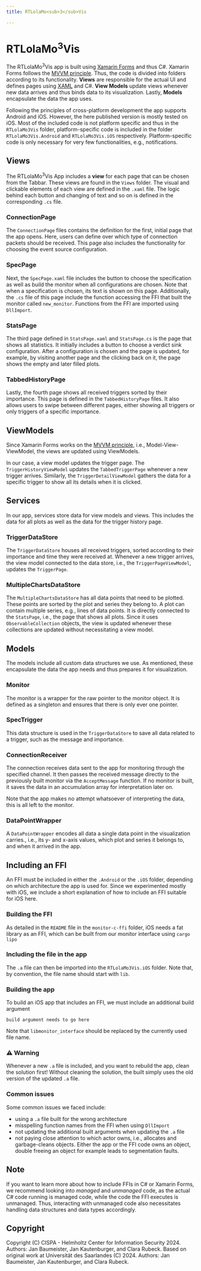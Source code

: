 ```yaml
---
title: RTLolaMo<sub>3</sub>Vis

---
```


# RTLolaMo<sup>3</sup>Vis
The RTLolaMo<sup>3</sup>Vis app is built using [Xamarin Forms](https://dotnet.microsoft.com/en-us/apps/xamarin/xamarin-forms) and thus C#. 
Xamarin Forms follows the [MVVM principle](https://learn.microsoft.com/en-us/dotnet/architecture/maui/mvvm). Thus, the code is divided into folders according to its functionality. 
**Views** are responsible for the actual UI and defines pages using [XAML](https://learn.microsoft.com/en-us/dotnet/desktop/wpf/xaml/?view=netdesktop-8.0) and C#.
**View Models** update views whenever new data arrives and thus binds data to its visualization.
Lastly, **Models** encapsulate the data the app uses. 

Following the principles of cross-platform development the app supports Android and iOS. However, the here published version is mostly tested on iOS.
Most of the included code is not platform specific and thus in the `RTLolaMo3Vis` folder, platform-specific code is included in the folder `RTLolaMo3Vis.Android` and `RTLolaMo3Vis.iOS` respectively. 
Platform-specific code is only necessary for very few functionalities, e.g., notifications.

## Views
The RTLolaMo<sup>3</sup>Vis App includes a **view** for each page that can be chosen from the Tabbar. These views are found in the `Views` folder.
The visual and clickable elements of each view are defined in the `.xaml` file. The logic behind each button and changing of text and so on is defined in the corresponding `.cs` file.

### ConnectionPage
The `ConnectionPage` files contains the definition for the first, initial page that the app opens. Here, users can define over which type of connection packets should be received. This page also includes the functionality for choosing the event source configuration.


### SpecPage
Next, the `SpecPage.xaml` file includes the button to choose the specification as well as build the monitor when all configurations are chosen.
Note that when a specification is chosen, its text is shown on this page.
Additionally, the `.cs` file of this page include the function accessing the FFI that built the monitor called `new_monitor`. Functions from the FFI are imported using `DllImport`.

### StatsPage
The third page defined in `StatsPage.xaml` and `StatsPage.cs` is the page that shows all statistics. It initially includes a button to choose a verdict sink configuration. After a configuration is chosen and the page is updated, for example, by visiting another page and the clicking back on it, the page shows the empty and later filled plots.

### TabbedHistoryPage
Lastly, the fourth page shows all received triggers sorted by their importance. 
This page is defined in the `TabbedHistoryPage` files. It also allows users to swipe between different pages, either showing all triggers or only triggers of a specific importance.


## ViewModels
Since Xamarin Forms works on the [MVVM principle](https://learn.microsoft.com/en-us/dotnet/architecture/maui/mvvm), i.e., Model-View-ViewModel, the views are updated using ViewModels. 

In our case, a view model updates the trigger page. The `TriggerHistoryViewModel` updates the `TabbedTriggerPage` whenever a new trigger arrives. Similarly, the `TriggerDetailViewModel` gathers the data for a specific trigger to show all its details when it is clicked.

## Services
In our app, services store data for view models and views. This includes the data for all plots as well as the data for the trigger history page.

### TriggerDataStore
The `TriggerDataStore` houses all received triggers, sorted according to their importance and time they were received at. Whenever a new trigger arrives, the view model connected to the data store, i.e., the `TriggerPageViewModel`, updates the `TriggerPage`.

### MultipleChartsDataStore
The `MultipleChartsDataStore` has all data points that need to be plotted.
These points are sorted by the plot and series they belong to. A plot can contain multiple series, e.g., lines of data points.
It is directly connected to the `StatsPage`, i.e., the page that shows all plots.
Since it uses `ObservableCollection` objects, the view is updated whenever these collections are updated without necessitating a view model.


## Models
The models include all custom data structures we use. As mentioned, these encapsulate the data the app needs and thus prepares it for visualization.

### Monitor
The monitor is a wrapper for the raw pointer to the monitor object. It is defined as a singleton and ensures that there is only ever one pointer.

### SpecTrigger
This data structure is used in the `TriggerDataStore` to save all data related to a trigger, such as the message and importance.

### ConnectionReceiver
The connection receives data sent to the app for monitoring through the specified channel. It then passes the received message directly to the previously built monitor via the `AcceptMessage` function.
If no monitor is built, it saves the data in an accumulation array for interpretation later on.

Note that the app makes no attempt whatsoever of interpreting the data, this is all left to the monitor.

### DataPointWrapper
A `DataPointWrapper` encodes all data a single data point in the visualization carries., i.e., its y- and x-axis values, which plot and series it belongs to, and when it arrived in the app.

## Including an FFI
An FFI must be included in either the `.Android` or the `.iOS` folder, depending on which architecture the app is used for. Since we experimented mostly with iOS, we include a short explanation of how to include an FFI suitable for iOS here.

### Building the FFI
As detailed in the `README` file in the `monitor-c-ffi` folder, iOS needs a fat library as an FFI, which can be built from our monitor interface using `cargo lipo`

### Including the file in the app
The `.a` file can then be imported into the `RTLolaMo3Vis.iOS` folder. Note that, by convention, the file name should start with `lib`.

### Building the app
To build an iOS app that includes an FFI, we must include an additional build argument 
```
build argument needs to go here
```
Note that `libmonitor_interface` should be replaced by the currently used file name.

### :warning: Warning
Whenever a new `.a` file is included, and you want to rebuild the app, clean the solution first!
Without cleaning the solution, the built simply uses the old version of the updated `.a` file.


### Common issues
Some common issues we faced include:
- using a `.a` file built for the wrong architecture
- misspelling function names from the FFI when using `DllImport`
- not updating the additional built arguments when updating the `.a` file
- not paying close attention to which actor owns, i.e., allocates and garbage-cleans objects. Either the app or the FFI code owns an object, double freeing an object for example leads to segmentation faults.

## Note 
If you want to learn more about how to include FFIs in C# or Xamarin Forms, we recommend looking into *managed* and *unmanaged* code, as the actual C# code running is managed code, while the code the FFI executes is unmanaged.
Thus, interacting with unmanaged code also necessitates handling data structures and data types accordingly.


## Copyright
Copyright (C) CISPA - Helmholtz Center for Information Security 2024. Authors: Jan Baumeister, Jan Kautenburger, and Clara Rubeck. Based on original work at Universität des Saarlandes (C) 2024. Authors: Jan Baumeister, Jan Kautenburger, and Clara Rubeck.